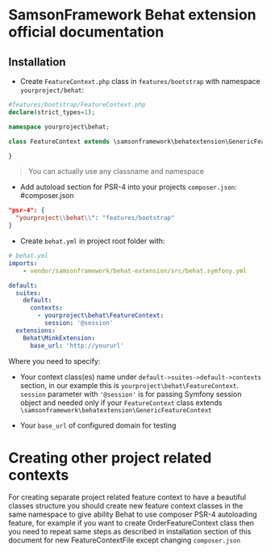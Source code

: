 # SamsonFramework Behat extension official documentation

## Installation
* Create ```FeatureContext.php``` class in ```features/bootstrap``` with namespace ```yourproject/behat```:

```php
#features/bootstrap/FeatureContext.php
declare(strict_types=1);

namespace yourproject\behat;

class FeatureContext extends \samsonframework\behatextension\GenericFeatureContext {

}
```
> You can actually use any classname and namespace

* Add autoload section for PSR-4 into your projects ```composer.json```:
#composer.json
```json
"psr-4": {
  "yourproject\\behat\\": "features/bootstrap"
}
```

* Create ```behat.yml``` in project root folder with:
```yml
# behat.yml
imports:
    - vendor/samsonframework/behat-extension/src/behat.symfony.yml

default:
  suites:
    default:
      contexts:
        - yourproject\behat\FeatureContext:
          session: '@session'
  extensions:
    Behat\MinkExtension:
      base_url: 'http://yoururl'
```

Where you need to specify:
 * Your context class(es) name under ```default->suites->default->contexts``` section, in our example this is
 ```yourproject\behat\FeatureContext```. ```session``` parameter with ```'@session'``` is for passing Symfony session object and needed only if your
 ```FeatureContext``` class extends ```\samsonframework\behatextension\GenericFeatureContext```
 
 * Your ```base_url``` of configured domain for testing
 
 
# Creating other project related contexts
For creating separate project related feature context to have a beautiful classes structure you should create 
new feature context classes in the same namespace to give ability Behat to use composer PSR-4 autoloading feature,
for example if you want to create OrderFeatureContext class then you need to repeat same steps as described in
installation section of this document for new FeatureContextFile except changing ```composer.json```
